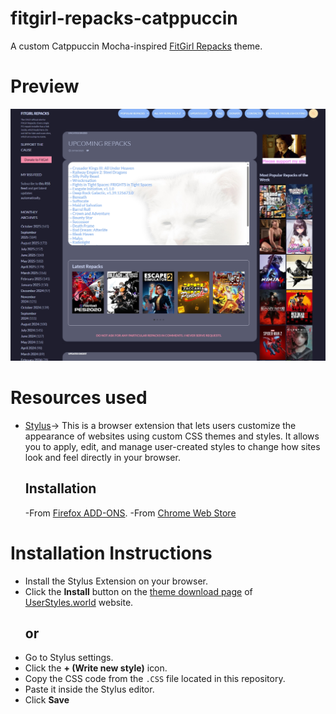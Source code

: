 # fitgirl-repacks-catppuccin

A custom Catppuccin Mocha-inspired [FitGirl Repacks](https://fitgirl-repacks.site "Go to FitGirl Repacks homepage") theme.

# **Preview**
![fitgirl-rpacks-catppuccin-preview](https://github.com/shunsui18/fitgirl-repacks-catppuccin/blob/main/fitgirl-repacks-catppuccin-preview.png)

# **Resources used**
- [Stylus](https://github.com/openstyles/stylus "Go to Stylus GitHub page")-> This is a browser extension that lets users customize the appearance of websites using custom CSS themes and styles. It allows you to apply, edit, and manage user-created styles to change how sites look and feel directly in your browser.
  ## **Installation**
    -From [Firefox ADD-ONS](https://addons.mozilla.org/firefox/addon/styl-us/).
    -From [Chrome Web Store](https://chrome.google.com/webstore/detail/stylus/clngdbkpkpeebahjckkjfobafhncgmne)

# **Installation Instructions**
- Install the Stylus Extension on your browser.
- Click the **Install** button on the [theme download page](https://userstyles.world/style/24910/fitgirl-repacks-catppuccin "Go to FitGirl Repacks Catpuccin theme download page") of [UserStyles.world](https://userstyles.world "Go to UserStyles.world hompage") website.
  ## **or**
- Go to Stylus settings.
- Click the **+ (Write new style)** icon.
- Copy the CSS code from the `.CSS` file located in this repository.
- Paste it inside the Stylus editor.
- Click **Save**

